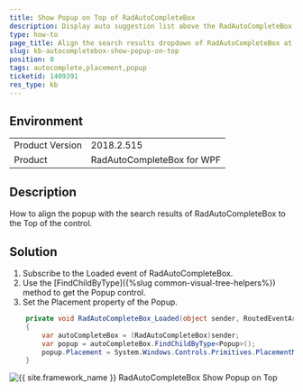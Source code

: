 ```yaml
---
title: Show Popup on Top of RadAutoCompleteBox
description: Display auto suggestion list above the RadAutoCompleteBox control.
type: how-to
page_title: Align the search results dropdown of RadAutoCompleteBox at Top
slug: kb-autocompletebox-show-popup-on-top
position: 0
tags: autocomplete,placement,popup
ticketid: 1409391
res_type: kb
---
```


## Environment
<table>
    <tbody>
	    <tr>
	    	<td>Product Version</td>
	    	<td>2018.2.515</td>
	    </tr>
	    <tr>
	    	<td>Product</td>
	    	<td>RadAutoCompleteBox for WPF</td>
	    </tr>
    </tbody>
</table>

## Description

How to align the popup with the search results of RadAutoCompleteBox to the Top of the control.

## Solution

1. Subscribe to the Loaded event of RadAutoCompleteBox.
2. Use the [FindChildByType<T>]({%slug common-visual-tree-helpers%}) method to get the Popup control.
3. Set the Placement property of the Popup.


```C#
	private void RadAutoCompleteBox_Loaded(object sender, RoutedEventArgs e)
	{
		var autoCompleteBox = (RadAutoCompleteBox)sender;
		var popup = autoCompleteBox.FindChildByType<Popup>();
		popup.Placement = System.Windows.Controls.Primitives.PlacementMode.Top;
	}
```

![{{ site.framework_name }} RadAutoCompleteBox Show Popup on Top](images/kb-autocompletebox-show-popup-on-top-0.png)